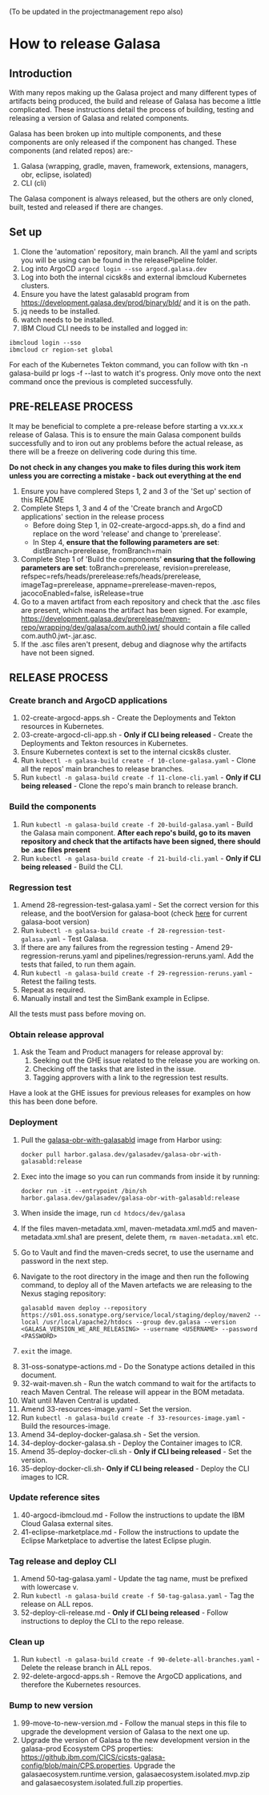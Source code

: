 (To be updated in the projectmanagement repo also)

# How to release Galasa


## Introduction
With many repos making up the Galasa project and many different types of artifacts being produced, the build and release of Galasa has become a little complicated. These instructions detail the process of building, testing and releasing a version of Galasa and related components.

Galasa has been broken up into multiple components, and these components are only released if the component has changed. These components (and related repos) are:-

1. Galasa (wrapping, gradle, maven, framework, extensions, managers, obr, eclipse, isolated)
2. CLI (cli)

The Galasa component is always released, but the others are only cloned, built, tested and released if there are changes.


## Set up

1. Clone the 'automation' repository, main branch. All the yaml and scripts you will be using can be found in the releasePipeline folder.
2. Log into ArgoCD `argocd login --sso argocd.galasa.dev`
3. Log into both the internal cicsk8s and external ibmcloud Kubernetes clusters.
4. Ensure you have the latest galasabld program from https://development.galasa.dev/prod/binary/bld/ and it is on the path.
5. jq needs to be installed.
6. watch needs to be installed.
7. IBM Cloud CLI needs to be installed and logged in:
```
ibmcloud login --sso
ibmcloud cr region-set global
```

For each of the Kubernetes Tekton command, you can follow with tkn -n galasa-build pr logs -f --last to watch it's progress. Only move onto the next command once the previous is completed successfully.


## PRE-RELEASE PROCESS
It may be beneficial to complete a pre-release before starting a vx.xx.x release of Galasa. This is to ensure the main Galasa component builds successfully and to iron out any problems before the actual release, as there will be a freeze on delivering code during this time. 

**Do not check in any changes you make to files during this work item unless you are correcting a mistake - back out everything at the end**

1. Ensure you have complered Steps 1, 2 and 3 of the 'Set up' section of this README
2. Complete Steps 1, 3 and 4 of the 'Create branch and ArgoCD applications' section in the release process
   - Before doing Step 1, in 02-create-argocd-apps.sh, do a find and replace on the word 'release' and change to 'prerelease'. 
   - In Step 4, **ensure that the following parameters are set**: distBranch=prerelease, fromBranch=main
3. Complete Step 1 of 'Build the components' **ensuring that the following parameters are set**: toBranch=prerelease, revision=prerelease, refspec=refs/heads/prerelease:refs/heads/prerelease, imageTag=prerelease, appname=prerelease-maven-repos, jacocoEnabled=false, isRelease=true
4. Go to a maven artifact from each repository and check that the .asc files are present, which means the artifact has been signed. For example, https://development.galasa.dev/prerelease/maven-repo/wrapping/dev/galasa/com.auth0.jwt/<VERSION> should contain a file called com.auth0.jwt-<VERSION>.jar.asc.
5. If the .asc files aren't present, debug and diagnose why the artifacts have not been signed.


## RELEASE PROCESS

### Create branch and ArgoCD applications

1. 02-create-argocd-apps.sh - Create the Deployments and Tekton resources in Kubernetes.
2. 03-create-argocd-cli-app.sh - **Only if CLI being released** - Create the Deployments and Tekton resources in Kubernetes.
3. Ensure Kubernetes context is set to the internal cicsk8s cluster.
4. Run `kubectl -n galasa-build create -f 10-clone-galasa.yaml` - Clone all the repos' main branches to release branches.
5. Run `kubectl -n galasa-build create -f 11-clone-cli.yaml` - **Only if CLI being released** - Clone the repo's main branch to release branch.

### Build the components

1. Run `kubectl -n galasa-build create -f 20-build-galasa.yaml` - Build the Galasa main component. **After each repo's build, go to its maven repository and check that the artifacts have been signed, there should be .asc files present**
2. Run `kubectl -n galasa-build create -f 21-build-cli.yaml` - **Only if CLI being released** - Build the CLI.

### Regression test

1. Amend 28-regression-test-galasa.yaml - Set the correct version for this release, and the bootVersion for galasa-boot (check [here](https://development.galasa.dev/main/maven-repo/obr/dev/galasa/galasa-boot/) for current galasa-boot version)
2. Run `kubectl -n galasa-build create -f 28-regression-test-galasa.yaml` - Test Galasa.
3. If there are any failures from the regression testing - Amend 29-regression-reruns.yaml and pipelines/regression-reruns.yaml. Add the tests that failed, to run them again.
4. Run `kubectl -n galasa-build create -f 29-regression-reruns.yaml` - Retest the failing tests.
5. Repeat as required.
6. Manually install and test the SimBank example in Eclipse.

All the tests must pass before moving on.

### Obtain release approval

1. Ask the Team and Product managers for release approval by:
   1. Seeking out the GHE issue related to the release you are working on.
   2. Checking off the tasks that are listed in the issue.
   3. Tagging approvers with a link to the regression test results.

Have a look at the GHE issues for previous releases for examples on how this has been done before. 

### Deployment

<!-- Commenting out the steps below for now as they do not work. An item is open to fix this. Temporary steps to work around this below: -->
<!-- 1. Amend 30-deploy-maven-galasa.yaml and amend the version parameter to the release.
1. Run `kubectl -n galasa-build create -f 30-deploy-maven-galasa.yaml` - Deploy the maven artifacts to OSS Sonatype. -->
1. Pull the [galasa-obr-with-galasabld](https://harbor.galasa.dev/harbor/projects/3/repositories/galasa-obr-with-galasabld/artifacts-tab) image from Harbor using:

   ```
   docker pull harbor.galasa.dev/galasadev/galasa-obr-with-galasabld:release
   ```

2. Exec into the image so you can run commands from inside it by running:

   ```
   docker run -it --entrypoint /bin/sh harbor.galasa.dev/galasadev/galasa-obr-with-galasabld:release
   ```

3. When inside the image, run `cd htdocs/dev/galasa`
4. If the files maven-metadata.xml, maven-metadata.xml.md5 and maven-metadata.xml.sha1 are present, delete them, `rm maven-metadata.xml` etc.
5. Go to Vault and find the maven-creds secret, to use the username and password in the next step.
6. Navigate to the root directory in the image and then run the following command, to deploy all of the Maven artefacts we are releasing to the Nexus staging repository:

   ```
   galasabld maven deploy --repository https://s01.oss.sonatype.org/service/local/staging/deploy/maven2 --local /usr/local/apache2/htdocs --group dev.galasa --version <GALASA_VERSION_WE_ARE_RELEASING> --username <USERNAME> --password <PASSWORD>
   ```

7. `exit` the image.
<!-- End of temporary steps -->
8. 31-oss-sonatype-actions.md - Do the Sonatype actions detailed in this document.
9. 32-wait-maven.sh - Run the watch command to wait for the artifacts to reach Maven Central. The release will appear in the BOM metadata.
10. Wait until Maven Central is updated.
11. Amend 33-resources-image.yaml - Set the version.
12. Run `kubectl -n galasa-build create -f 33-resources-image.yaml` - Build the resources-image.
13. Amend 34-deploy-docker-galasa.sh - Set the version.
14. 34-deploy-docker-galasa.sh - Deploy the Container images to ICR.
15. Amend 35-deploy-docker-cli.sh - **Only if CLI being released** - Set the version.
16. 35-deploy-docker-cli.sh- **Only if CLI being released** - Deploy the CLI images to ICR.

### Update reference sites

1. 40-argocd-ibmcloud.md - Follow the instructions to update the IBM Cloud Galasa external sites.
2. 41-eclipse-marketplace.md - Follow the instructions to update the Eclipse Marketplace to advertise the latest Eclipse plugin.

### Tag release and deploy CLI

1. Amend 50-tag-galasa.yaml - Update the tag name, must be prefixed with lowercase v.
2. Run `kubectl -n galasa-build create -f 50-tag-galasa.yaml` - Tag the release on ALL repos.
3. 52-deploy-cli-release.md - **Only if CLI being released** - Follow instructions to deploy the CLI to the repo release.

### Clean up

1. Run `kubectl -n galasa-build create -f 90-delete-all-branches.yaml` - Delete the release branch in ALL repos.
3. 92-delete-argocd-apps.sh - Remove the ArgoCD applications, and therefore the Kubernetes resources.

### Bump to new version

1. 99-move-to-new-version.md - Follow the manual steps in this file to upgrade the development version of Galasa to the next one up.
2. Upgrade the version of Galasa to the new development version in the galasa-prod Ecosystem CPS properties: https://github.ibm.com/CICS/cicsts-galasa-config/blob/main/CPS.properties. Upgrade the galasaecosystem.runtime.version, galasaecosystem.isolated.mvp.zip and galasaecosystem.isolated.full.zip properties.